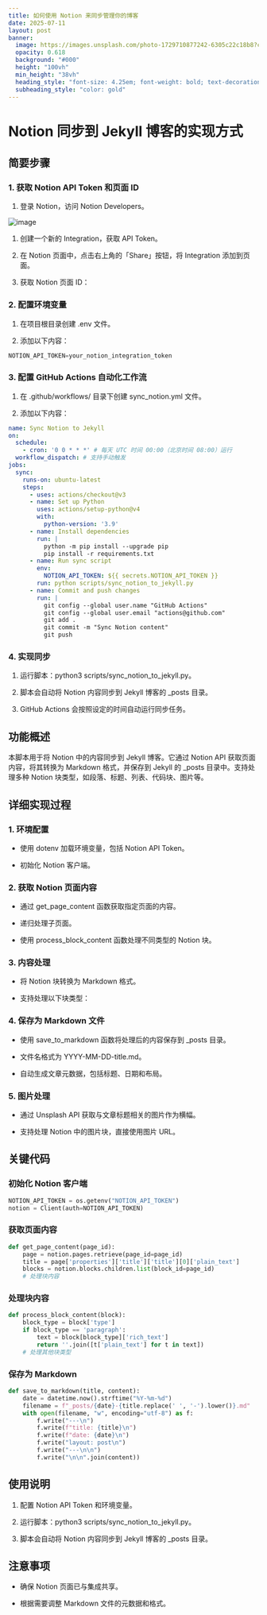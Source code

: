 ```yaml
---
title: 如何使用 Notion 来同步管理你的博客
date: 2025-07-11
layout: post
banner:
  image: https://images.unsplash.com/photo-1729710877242-6305c22c18b8?crop=entropy&cs=tinysrgb&fit=max&fm=jpg&ixid=M3w2OTIwMzJ8MHwxfHJhbmRvbXx8fHx8fHx8fDE3NTIyMjk0NTd8&ixlib=rb-4.1.0&q=80&w=1080
  opacity: 0.618
  background: "#000"
  height: "100vh"
  min_height: "38vh"
  heading_style: "font-size: 4.25em; font-weight: bold; text-decoration: underline"
  subheading_style: "color: gold"
---
```


# Notion 同步到 Jekyll 博客的实现方式

## 简要步骤

### 1. 获取 Notion API Token 和页面 ID

1. 登录 Notion，访问 Notion Developers。

![image](https://prod-files-secure.s3.us-west-2.amazonaws.com/a7a0cc5a-89b9-4cda-8686-1fba0ca52f40/d19c1afe-dea5-4312-9333-786b0ba83054/image.png?X-Amz-Algorithm=AWS4-HMAC-SHA256&X-Amz-Content-Sha256=UNSIGNED-PAYLOAD&X-Amz-Credential=ASIAZI2LB466547ULCO3%2F20250711%2Fus-west-2%2Fs3%2Faws4_request&X-Amz-Date=20250711T102416Z&X-Amz-Expires=3600&X-Amz-Security-Token=IQoJb3JpZ2luX2VjEMn%2F%2F%2F%2F%2F%2F%2F%2F%2F%2FwEaCXVzLXdlc3QtMiJHMEUCIQDvRNRA%2FlMEcHw2JS8cIDIubZ2QKl9zzzZIoP6qU2HexQIgEWISEnoBnB4Apfha%2B7Jp2NDHpvflbFyGPsknTwc5EgEqiAQI0v%2F%2F%2F%2F%2F%2F%2F%2F%2F%2FARAAGgw2Mzc0MjMxODM4MDUiDLWoAYzylB4oOA0QSCrcA0Ivut0NVQUc2outPVya4Yhs73Eao9Y%2F232kNmDAK1bECmQdE0FCl%2BfX%2BUnXCN15hQWDct%2F3osRPgWNkBlJhf5EzzI9SoZ9A9CbT5jL%2BJ5BY7atVZZoHyyICHLDlYt3SzBUV5041VlGOEbfj5rN7kdnYlmck%2BZRpx5DcSYC30OCk%2BOapx7WrU%2BdysnN2AHlwVsCUdPaRPNnxHmxFkUlMEQ2cAIT1vk7H91anLkh%2F2Ge4bm2GsMm%2FMvJVdraS7kd3yAJdzReMl5GlTwa1AZBwGx%2FC80IaxkbBjZw1kCF%2BGqTDbzjf%2FUSgHHlZrSsZHOeOsW9af%2FXDyYzzV1QXpogT6YGbzGaBQLBAzci49%2FG9ovzmtmW88L8myQrSXOfwTNLeeJzxkrTiGfsYEX%2FNokZ1ndkTf3UcMpklOV8OdgW6rNGhu1NHL8Nutij4TOfz0p5ZuVggJFcYaaul%2Fh6m2gTE5pFjk06YWkn2ysl0ny4h76KSAf6N2iBZJZERUB8lixOxbsUTz8YiLJyPMv0A9X%2BkUzPb4lh6GbtY6OJDT%2Fmnj7%2FZK6t6RLAbcHB4vjs7niCJbpyttBiaFz%2B7EtANNF1iBBe%2FKiGl1N%2FsawuOAnTeBO7Lmt5SCWvvOtMWKEidMMCnw8MGOqUB%2FZ16jO5m1VC2T7yjK7M8s8DEauDeKF%2BYmaR0vj0ct4vXx1u9rFFjGxKh3vYqi6sVZy5eHny3C%2B7WO2ffX2kvtty%2BAjl4CWYEZgR8w1Ed7VESxo6kXPJ%2Bq1RUjEUgkft5s1Gduf1BXGjwckLlBa2vT0AkFwl98%2Bzn1qWXiflxOs9PjU8O0kygFsb8JWQRvunbMAuatIsM2DYOqg6dzb9gkFSjqXnS&X-Amz-Signature=6d7bf0c7c8bb932eb3fcfb6a0eee6da5ad8890be9adb6e2e5c8257407b2c4110&X-Amz-SignedHeaders=host&x-amz-checksum-mode=ENABLED&x-id=GetObject)

1. 创建一个新的 Integration，获取 API Token。

1. 在 Notion 页面中，点击右上角的「Share」按钮，将 Integration 添加到页面。

1. 获取 Notion 页面 ID：


### 2. 配置环境变量

1. 在项目根目录创建 .env 文件。

1. 添加以下内容：

```javascript
NOTION_API_TOKEN=your_notion_integration_token
```

### 3. 配置 GitHub Actions 自动化工作流

1. 在 .github/workflows/ 目录下创建 sync_notion.yml 文件。

1. 添加以下内容：

```yaml
name: Sync Notion to Jekyll
on:
  schedule:
    - cron: '0 0 * * *' # 每天 UTC 时间 00:00（北京时间 08:00）运行
  workflow_dispatch: # 支持手动触发
jobs:
  sync:
    runs-on: ubuntu-latest
    steps:
      - uses: actions/checkout@v3
      - name: Set up Python
        uses: actions/setup-python@v4
        with:
          python-version: '3.9'
      - name: Install dependencies
        run: |
          python -m pip install --upgrade pip
          pip install -r requirements.txt
      - name: Run sync script
        env:
          NOTION_API_TOKEN: ${{ secrets.NOTION_API_TOKEN }}
        run: python scripts/sync_notion_to_jekyll.py
      - name: Commit and push changes
        run: |
          git config --global user.name "GitHub Actions"
          git config --global user.email "actions@github.com"
          git add .
          git commit -m "Sync Notion content"
          git push
```

### 4. 实现同步

1. 运行脚本：python3 scripts/sync_notion_to_jekyll.py。

1. 脚本会自动将 Notion 内容同步到 Jekyll 博客的 _posts 目录。

1. GitHub Actions 会按照设定的时间自动运行同步任务。

## 功能概述

本脚本用于将 Notion 中的内容同步到 Jekyll 博客。它通过 Notion API 获取页面内容，将其转换为 Markdown 格式，并保存到 Jekyll 的 _posts 目录中。支持处理多种 Notion 块类型，如段落、标题、列表、代码块、图片等。

## 详细实现过程

### 1. 环境配置

- 使用 dotenv 加载环境变量，包括 Notion API Token。

- 初始化 Notion 客户端。

### 2. 获取 Notion 页面内容

- 通过 get_page_content 函数获取指定页面的内容。

- 递归处理子页面。

- 使用 process_block_content 函数处理不同类型的 Notion 块。

### 3. 内容处理

- 将 Notion 块转换为 Markdown 格式。

- 支持处理以下块类型：


### 4. 保存为 Markdown 文件

- 使用 save_to_markdown 函数将处理后的内容保存到 _posts 目录。

- 文件名格式为 YYYY-MM-DD-title.md。

- 自动生成文章元数据，包括标题、日期和布局。

### 5. 图片处理

- 通过 Unsplash API 获取与文章标题相关的图片作为横幅。

- 支持处理 Notion 中的图片块，直接使用图片 URL。

## 关键代码

### 初始化 Notion 客户端

```python
NOTION_API_TOKEN = os.getenv("NOTION_API_TOKEN")
notion = Client(auth=NOTION_API_TOKEN)
```

### 获取页面内容

```python
def get_page_content(page_id):
    page = notion.pages.retrieve(page_id=page_id)
    title = page['properties']['title']['title'][0]['plain_text']
    blocks = notion.blocks.children.list(block_id=page_id)
    # 处理块内容
```

### 处理块内容

```python
def process_block_content(block):
    block_type = block['type']
    if block_type == 'paragraph':
        text = block[block_type]['rich_text']
        return ''.join([t['plain_text'] for t in text])
    # 处理其他块类型
```

### 保存为 Markdown

```python
def save_to_markdown(title, content):
    date = datetime.now().strftime("%Y-%m-%d")
    filename = f"_posts/{date}-{title.replace(' ', '-').lower()}.md"
    with open(filename, "w", encoding="utf-8") as f:
        f.write("---\n")
        f.write(f"title: {title}\n")
        f.write(f"date: {date}\n")
        f.write("layout: post\n")
        f.write("---\n\n")
        f.write("\n\n".join(content))
```

## 使用说明

1. 配置 Notion API Token 和环境变量。

1. 运行脚本：python3 scripts/sync_notion_to_jekyll.py。

1. 脚本会自动将 Notion 内容同步到 Jekyll 博客的 _posts 目录。

## 注意事项

- 确保 Notion 页面已与集成共享。

- 根据需要调整 Markdown 文件的元数据和格式。